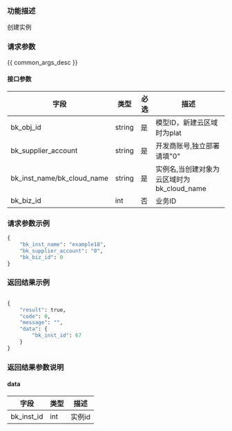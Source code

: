 ### 功能描述

创建实例

### 请求参数

{{ common_args_desc }}

#### 接口参数

| 字段                       |  类型      | 必选   |  描述                                      |
|----------------------------|------------|--------|--------------------------------------------|
| bk_obj_id                  | string     | 是     | 模型ID，新建云区域时为plat                 |
| bk_supplier_account        | string     | 是     | 开发商账号,独立部署请填"0"                 |
| bk_inst_name/bk_cloud_name | string     | 是     | 实例名,当创建对象为云区域时为bk_cloud_name |
| bk_biz_id                  | int        | 否     | 业务ID                                     |



### 请求参数示例

```python
{
    "bk_inst_name": "example18",
    "bk_supplier_account": "0",
    "bk_biz_id": 0
}
```

### 返回结果示例

```python

{
    "result": true,
    "code": 0,
    "message": "",
    "data": {
        "bk_inst_id": 67
    }
}
```

### 返回结果参数说明

#### data

| 字段       | 类型      | 描述     |
|----------- |-----------|----------|
| bk_inst_id | int       | 实例id   |
